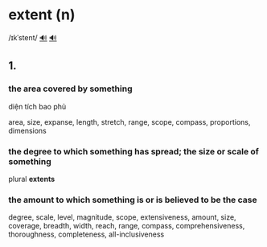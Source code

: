 # extent (n)

/ɪkˈstent/ [🔊](https://www.oxfordlearnersdictionaries.com/media/english/uk_pron/e/ext/exten/extent__gb_1.mp3) [🔊](https://www.oxfordlearnersdictionaries.com/media/english/us_pron/e/ext/exten/extent__us_1.mp3)

## 1.

### the area covered by something

diện tích bao phủ

area, size, expanse, length, stretch, range, scope, compass, proportions, dimensions

### the degree to which something has spread; the size or scale of something

plural **extents**

### the amount to which something is or is believed to be the case

degree, scale, level, magnitude, scope, extensiveness, amount, size, coverage, breadth, width, reach, range, compass, comprehensiveness, thoroughness, completeness, all-inclusiveness